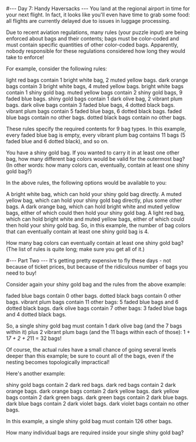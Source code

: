 ﻿#--- Day 7: Handy Haversacks ---
You land at the regional airport in time for your next flight. In fact, 
it looks like you'll even have time to grab some food: all flights are 
currently delayed due to issues in luggage processing.

Due to recent aviation regulations, many rules (your puzzle input) are 
being enforced about bags and their contents; bags must be color-coded 
and must contain specific quantities of other color-coded bags. Apparently, 
nobody responsible for these regulations considered how long they would 
take to enforce!

For example, consider the following rules:

light red bags contain 1 bright white bag, 2 muted yellow bags.
dark orange bags contain 3 bright white bags, 4 muted yellow bags.
bright white bags contain 1 shiny gold bag.
muted yellow bags contain 2 shiny gold bags, 9 faded blue bags.
shiny gold bags contain 1 dark olive bag, 2 vibrant plum bags.
dark olive bags contain 3 faded blue bags, 4 dotted black bags.
vibrant plum bags contain 5 faded blue bags, 6 dotted black bags.
faded blue bags contain no other bags.
dotted black bags contain no other bags.

These rules specify the required contents for 9 bag types. In this example, 
every faded blue bag is empty, every vibrant plum bag contains 11 bags (5 
faded blue and 6 dotted black), and so on.

You have a shiny gold bag. If you wanted to carry it in at least one other 
bag, how many different bag colors would be valid for the outermost bag? 
(In other words: how many colors can, eventually, contain at least one shiny 
gold bag?)

In the above rules, the following options would be available to you:

A bright white bag, which can hold your shiny gold bag directly.
A muted yellow bag, which can hold your shiny gold bag directly, plus 
    some other bags.
A dark orange bag, which can hold bright white and muted yellow bags, 
    either of which could then hold your shiny gold bag.
A light red bag, which can hold bright white and muted yellow bags, either 
    of which could then hold your shiny gold bag.
So, in this example, the number of bag colors that can eventually contain 
    at least one shiny gold bag is 4.

How many bag colors can eventually contain at least one shiny gold bag? 
(The list of rules is quite long; make sure you get all of it.)

#--- Part Two ---
It's getting pretty expensive to fly these days - not because of ticket 
prices, but because of the ridiculous number of bags you need to buy!

Consider again your shiny gold bag and the rules from the above example:

faded blue bags contain 0 other bags.
dotted black bags contain 0 other bags.
vibrant plum bags contain 11 other bags: 5 faded blue bags and 6 dotted black bags.
dark olive bags contain 7 other bags: 3 faded blue bags and 4 dotted black bags.

So, a single shiny gold bag must contain 1 dark olive bag (and the 7 bags within 
it) plus 2 vibrant plum bags (and the 11 bags within each of those): 
1 + 1*7 + 2 + 2*11 = 32 bags!

Of course, the actual rules have a small chance of going several levels deeper 
than this example; be sure to count all of the bags, even if the nesting becomes 
topologically impractical!

Here's another example:

shiny gold bags contain 2 dark red bags.
dark red bags contain 2 dark orange bags.
dark orange bags contain 2 dark yellow bags.
dark yellow bags contain 2 dark green bags.
dark green bags contain 2 dark blue bags.
dark blue bags contain 2 dark violet bags.
dark violet bags contain no other bags.

In this example, a single shiny gold bag must contain 126 other bags.

How many individual bags are required inside your single shiny gold bag?